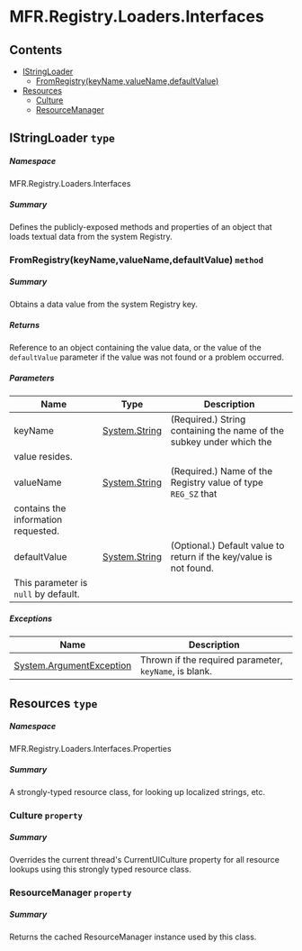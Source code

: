 <a name='assembly'></a>
# MFR.Registry.Loaders.Interfaces

## Contents

- [IStringLoader](#T-MFR-Registry-Loaders-Interfaces-IStringLoader 'MFR.Registry.Loaders.Interfaces.IStringLoader')
  - [FromRegistry(keyName,valueName,defaultValue)](#M-MFR-Registry-Loaders-Interfaces-IStringLoader-FromRegistry-System-String,System-String,System-String- 'MFR.Registry.Loaders.Interfaces.IStringLoader.FromRegistry(System.String,System.String,System.String)')
- [Resources](#T-MFR-Registry-Loaders-Interfaces-Properties-Resources 'MFR.Registry.Loaders.Interfaces.Properties.Resources')
  - [Culture](#P-MFR-Registry-Loaders-Interfaces-Properties-Resources-Culture 'MFR.Registry.Loaders.Interfaces.Properties.Resources.Culture')
  - [ResourceManager](#P-MFR-Registry-Loaders-Interfaces-Properties-Resources-ResourceManager 'MFR.Registry.Loaders.Interfaces.Properties.Resources.ResourceManager')

<a name='T-MFR-Registry-Loaders-Interfaces-IStringLoader'></a>
## IStringLoader `type`

##### Namespace

MFR.Registry.Loaders.Interfaces

##### Summary

Defines the publicly-exposed methods and properties of an object that loads
textual data from the system Registry.

<a name='M-MFR-Registry-Loaders-Interfaces-IStringLoader-FromRegistry-System-String,System-String,System-String-'></a>
### FromRegistry(keyName,valueName,defaultValue) `method`

##### Summary

Obtains a data value from the system Registry key.

##### Returns

Reference to an object containing the value data, or the value of the
`defaultValue`
parameter if the value was not found or a
problem occurred.

##### Parameters

| Name | Type | Description |
| ---- | ---- | ----------- |
| keyName | [System.String](http://msdn.microsoft.com/query/dev14.query?appId=Dev14IDEF1&l=EN-US&k=k:System.String 'System.String') | (Required.) String containing the name of the subkey under which the
value resides. |
| valueName | [System.String](http://msdn.microsoft.com/query/dev14.query?appId=Dev14IDEF1&l=EN-US&k=k:System.String 'System.String') | (Required.) Name of the Registry value of type `REG_SZ` that
contains the information requested. |
| defaultValue | [System.String](http://msdn.microsoft.com/query/dev14.query?appId=Dev14IDEF1&l=EN-US&k=k:System.String 'System.String') | (Optional.) Default value to return if the key/value is not found.
This parameter is `null` by default. |

##### Exceptions

| Name | Description |
| ---- | ----------- |
| [System.ArgumentException](http://msdn.microsoft.com/query/dev14.query?appId=Dev14IDEF1&l=EN-US&k=k:System.ArgumentException 'System.ArgumentException') | Thrown if the required parameter, `keyName`, is blank. |

<a name='T-MFR-Registry-Loaders-Interfaces-Properties-Resources'></a>
## Resources `type`

##### Namespace

MFR.Registry.Loaders.Interfaces.Properties

##### Summary

A strongly-typed resource class, for looking up localized strings, etc.

<a name='P-MFR-Registry-Loaders-Interfaces-Properties-Resources-Culture'></a>
### Culture `property`

##### Summary

Overrides the current thread's CurrentUICulture property for all
  resource lookups using this strongly typed resource class.

<a name='P-MFR-Registry-Loaders-Interfaces-Properties-Resources-ResourceManager'></a>
### ResourceManager `property`

##### Summary

Returns the cached ResourceManager instance used by this class.
